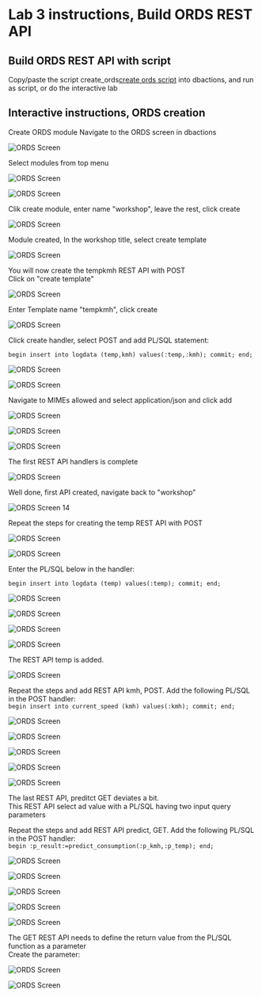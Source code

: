 # Lab 3 instructions, Build ORDS REST API


## Build ORDS REST API with script

Copy/paste the script create_ords[create ords script](../files/create_ords.sql) into dbactions, and run as script, or do the interactive lab

## Interactive instructions, ORDS creation

Create ORDS module
Navigate to the ORDS screen in dbactions  

![ORDS Screen](../images/ords1.JPG)

Select modules from top menu  

![ORDS Screen](../images/ords2.JPG)

![ORDS Screen](../images/ords3.JPG)
  
Clik create module, enter name "workshop", leave the rest, click create  

![ORDS Screen](../images/ords4.JPG)
  
Module created, In the workshop title, select create template

![ORDS Screen](../images/ords5.JPG)

You will now create the tempkmh REST API with POST  
Click on "create template"  

![ORDS Screen](../images/ords6.JPG)
  
Enter Template name "tempkmh", click create  

![ORDS Screen](../images/ords7.JPG)
  
Click create handler, select POST and add PL/SQL statement:  

`begin insert into logdata (temp,kmh) values(:temp,:kmh); commit; end;`  

![ORDS Screen](../images/ords8.JPG)
 
![ORDS Screen](../images/ords9.JPG)

Navigate to MIMEs allowed and select application/json and click add  
  
![ORDS Screen](../images/ords10.JPG)

![ORDS Screen](../images/ords11.JPG)

![ORDS Screen](../images/ords12.JPG)

The first REST API handlers is complete

![ORDS Screen](../images/ords13.JPG)

Well done, first API created, navigate back to "workshop"    
  
![ORDS Screen 14](../images/ords14.JPG)
  
Repeat the steps for creating the temp REST API with POST  

![ORDS Screen](../images/ords15.JPG)

![ORDS Screen](../images/ords16.JPG)

Enter the PL/SQL below in the handler:  

`begin insert into logdata (temp) values(:temp); commit; end;` 

![ORDS Screen](../images/ords16.JPG)

![ORDS Screen](../images/ords17.JPG)

![ORDS Screen](../images/ords18.JPG)

![ORDS Screen](../images/ords19.JPG)

The REST API temp is added.  

![ORDS Screen](../images/ords20.JPG)  

Repeat the steps and add REST API kmh, POST. 
Add the following PL/SQL in the POST handler:  
`begin insert into current_speed (kmh) values(:kmh); commit; end;` 

![ORDS Screen](../images/ords21.JPG)

![ORDS Screen](../images/ords22.JPG)

![ORDS Screen](../images/ords23.JPG)

![ORDS Screen](../images/ords24.JPG)

![ORDS Screen](../images/ords25.JPG)

The last REST API, preditct GET deviates a bit.  
This REST API select ad value with a PL/SQL having two input query parameters

Repeat the steps and add REST API predict, GET. 
Add the following PL/SQL in the POST handler:  
`begin :p_result:=predict_consumption(:p_kmh,:p_temp); end;` 

![ORDS Screen](../images/ords30.JPG)

![ORDS Screen](../images/ords31.JPG)

![ORDS Screen](../images/ords32.JPG)

![ORDS Screen](../images/ords33.JPG)

![ORDS Screen](../images/ords34.JPG)

The GET REST API needs to define the return value from the PL/SQL function as a parameter  
Create the parameter:  

![ORDS Screen](../images/ords34.JPG)

![ORDS Screen](../images/ords35.JPG)



